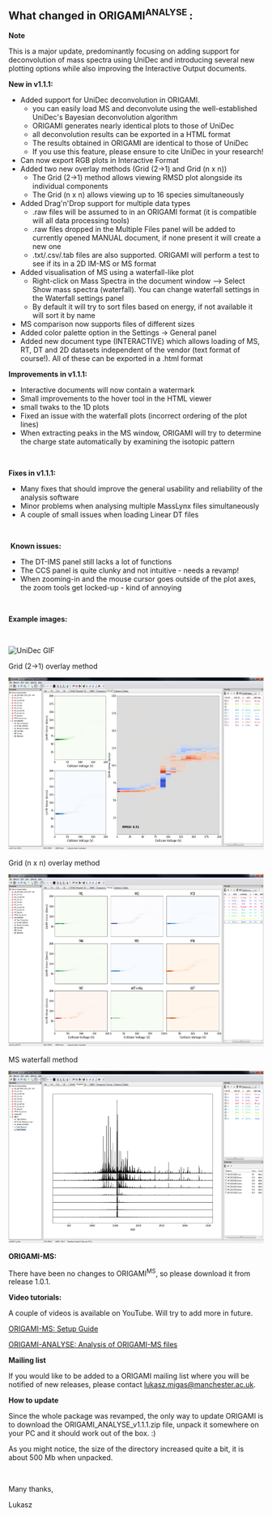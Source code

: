 
<h2><strong>What changed in ORIGAMI<sup>ANALYSE&nbsp;</sup>:</strong></h2>
<p><strong>Note</strong>&nbsp;</p>
<p>This is a major update, predominantly focusing on adding support for deconvolution of mass spectra using UniDec and introducing several new plotting options while also improving the Interactive Output documents.</p>
<p><strong>New in v1.1.1:</strong></p>
<ul>
<li>Added support for UniDec deconvolution in ORIGAMI. <br />
<ul>
<li>you can easily load MS and deconvolute using the well-established UniDec's Bayesian deconvolution algorithm</li>
<li>ORIGAMI generates nearly identical plots to those of UniDec</li>
<li>all deconvolution results can be exported in a HTML format</li>
<li>The results obtained in ORIGAMI are identical to those of UniDec</li>
<li>If you use this feature, please ensure to cite UniDec in your research!</li>
</ul>
</li>
<li>Can now export RGB plots in Interactive Format</li>
<li>Added two new overlay methods (Grid (2-&gt;1) and Grid (n x n))
<ul>
<li>The Grid (2-&gt;1) method allows viewing RMSD plot alongside its individual components</li>
<li>The Grid (n x n) allows viewing up to 16 species simultaneously</li>
</ul>
</li>
<li>Added Drag'n'Drop support for multiple data types
<ul>
<li>.raw files will be assumed to in an ORIGAMI format (it is compatible will all data processing tools)</li>
<li>.raw files dropped in the Multiple Files panel will be added to currently opened MANUAL document, if none present it will create a new one</li>
<li>.txt/.csv/.tab files are also supported. ORIGAMI will perform a test to see if its in a 2D IM-MS or MS format</li>
</ul>
</li>
<li>Added visualisation of MS using a waterfall-like plot
<ul>
<li>Right-click on Mass Spectra in the document window --&gt; Select Show mass spectra (waterfall). You can change waterfall settings in the Waterfall settings panel</li>
<li>By default it will try to sort files based on energy, if not available it will sort it by name</li>
</ul>
</li>
<li>MS comparison now supports files of different sizes</li>
<li>Added color palette option in the Settings -&gt; General panel</li>
<li>Added new document type (INTERACTIVE) which allows loading of MS, RT, DT and 2D datasets independent of the vendor (text format of course!). All of these can be exported in a .html format</li>
</ul>
<p><strong>Improvements in v1.1.1:</strong></p>
<ul>
<li>Interactive documents will now contain a watermark</li>
<li>Small improvements to the hover tool in the HTML viewer</li>
<li>small twaks to the 1D plots</li>
<li>Fixed an issue with the waterfall plots (incorrect ordering of the plot lines)</li>
<li>When extracting peaks in the MS window, ORIGAMI will try to determine the charge state automatically by examining the isotopic pattern</li>
</ul>
<p>&nbsp;</p>
<p><strong>Fixes in v1.1.1:</strong></p>
<ul>
<li>Many fixes that should improve the general usability and reliability of the analysis software</li>
<li>Minor problems when analysing multiple MassLynx files simultaneously</li>
<li>A couple of small issues when loading Linear DT files</li>
</ul>
<p>&nbsp;</p>
<p>&nbsp;<strong>Known issues:</strong></p>
<ul>
<li>The DT-IMS panel still lacks a lot of functions</li>
<li>The CCS panel is quite clunky and not intuitive - needs a revamp!</li>
<li>When zooming-in and the mouse cursor goes outside of the plot axes, the zoom tools get locked-up - kind of annoying</li>
</ul>
<p>&nbsp;</p>
<p><strong>Example images:</strong></p>
<p>&nbsp;</p>
<p><img src="https://github.com/lukasz-migas/ORIGAMI/blob/master/ORIGAMI_ANALYSE/v1.1.1/origami_unidec.gif" alt="UniDec GIF" width="600" height="340" /></p>
<p>Grid (2-&gt;1) overlay method</p>
<p><img src="https://github.com/lukasz-migas/ORIGAMI/blob/master/ORIGAMI_ANALYSE/v1.1.1/origami_grid2to1.png" alt="Grid (2-&gt;1)" width="600" height="340" /></p>
<p>Grid (n x n) overlay method</p>
<p><img src="https://github.com/lukasz-migas/ORIGAMI/blob/master/ORIGAMI_ANALYSE/v1.1.1/origami_gridNxN.png" alt="Grid (n x n)" width="600" height="340" /></p>
<p>MS waterfall method</p>
<p><img src="https://github.com/lukasz-migas/ORIGAMI/blob/master/ORIGAMI_ANALYSE/v1.1.1/origami_MS_waterfall.png" alt="MS Waterfall" width="600" height="340" /></p>
<p><strong>ORIGAMI-MS:</strong></p>
<p>There have been no changes to ORIGAMI<sup>MS</sup>, so please download it from release 1.0.1.</p>
<p><strong>Video tutorials:</strong></p>
<p>A couple of videos is available on YouTube. Will try to add more in future.</p>
<p><a title="ORIGAMI-MS: Setup Guide" href="https://www.youtube.com/watch?v=XNfM6F_MSb0&amp;list=PLrPB7zfH4WXMYa5CN9qDtl-G-Ax_L6AK8">ORIGAMI-MS: Setup Guide</a></p>
<p><a title="ORIGAMI-ANALYSE: Analysis of ORIGAMI-MS files" href="https://youtu.be/henWSN9tMgQ">ORIGAMI-ANALYSE: Analysis of ORIGAMI-MS files</a></p>
<p><strong>Mailing list</strong></p>
<p>If you would like to be added to a ORIGAMI mailing list where you will be notified of new releases, please contact <a href="mailto:lukasz.migas@manchester.ac.uk">lukasz.migas@manchester.ac.uk</a>.&nbsp;</p>
<p><strong>How to update</strong></p>
<p>Since the whole package was revamped, the only way to update ORIGAMI is to download the ORIGAMI_ANALYSE_v1.1.1.zip file, unpack it somewhere on your PC and it should work out of the box. :)</p>
<p>As you might notice, the size of the directory increased quite a bit, it is about 500 Mb when unpacked.</p>
<p>&nbsp;</p>
<p>Many thanks,</p>
<p>Lukasz</p>
